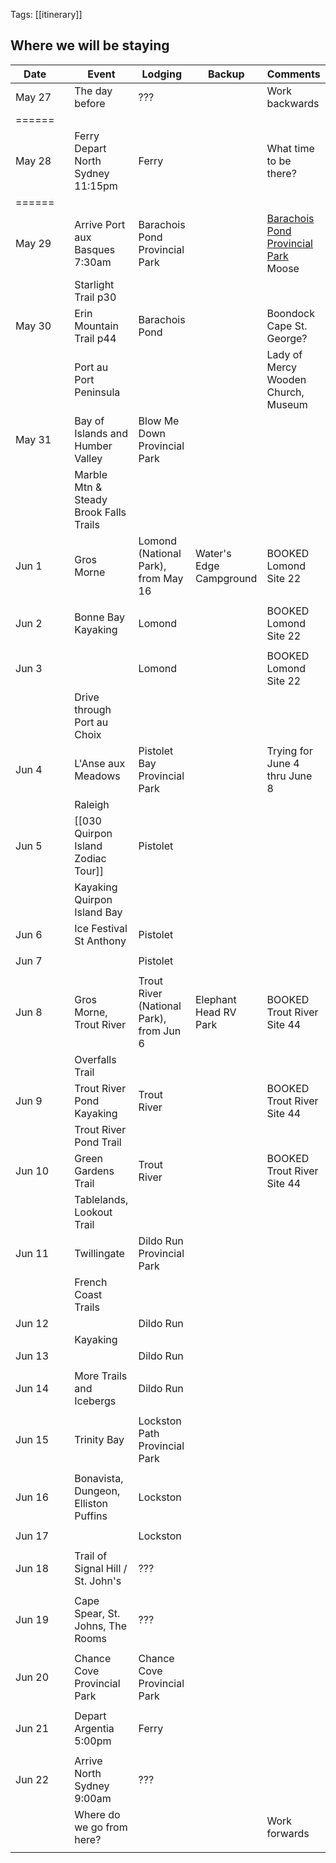 
Tags: [[itinerary]]

## Where we will be staying

| Date   |     | Event                                  | Lodging                                 | Backup                  | Comments                                                             |
| ------ | --- | -------------------------------------- | --------------------------------------- | ----------------------- | -------------------------------------------------------------------- |
| May 27 |     | The day before                         | ???                                     |                         | Work backwards                                                       |
| ====== |     |                                        |                                         |                         |                                                                      |
| May 28 |     | Ferry Depart North Sydney 11:15pm      | Ferry                                   |                         | What time to be there?                                               |
| ====== |     |                                        |                                         |                         |                                                                      |
| May 29 |     | Arrive Port aux Basques 7:30am         | Barachois Pond Provincial Park          |                         | [Barachois Pond Provincial Park](https://youtu.be/v1jXphFlSGY) Moose |
|        |     | Starlight Trail p30                    |                                         |                         |                                                                      |
| May 30 |     | Erin Mountain Trail p44                | Barachois Pond                          |                         | Boondock Cape St. George?                                            |
|        |     | Port au Port Peninsula                 |                                         |                         | Lady of Mercy Wooden Church, Museum                                  |
| May 31 |     | Bay of Islands and Humber Valley       | Blow Me Down Provincial Park            |                         |                                                                      |
|        |     | Marble Mtn & Steady Brook Falls Trails |                                         |                         |                                                                      |
| Jun 1  |     | Gros Morne                             | Lomond (National Park), from May 16     | Water's Edge Campground | BOOKED Lomond Site 22                                                                     |
|        |     |                                        |                                         |                         |                                                                      |
| Jun 2  |     | Bonne Bay Kayaking                     | Lomond                                  |                         | BOOKED Lomond Site 22                                                                     |
|        |     |                                        |                                         |                         |                                                                      |
| Jun 3  |     |                                        | Lomond                                  |                         | BOOKED Lomond Site 22                                                                      |
|        |     | Drive through Port au Choix            |                                         |                         |                                                                      |
| Jun 4  |     | L'Anse aux Meadows                     | Pistolet Bay Provincial Park            |                         | Trying for June 4 thru  June 8                                       |
|        |     | Raleigh                                |                                         |                         |                                                                      |
| Jun 5  |     | [[030 Quirpon Island Zodiac Tour]]     | Pistolet                                |                         |                                                                      |
|        |     | Kayaking Quirpon Island Bay            |                                         |                         |                                                                      |
| Jun 6  |     | Ice Festival St Anthony                | Pistolet                                |                         |                                                                      |
|        |     |                                        |                                         |                         |                                                                      |
| Jun 7  |     |                                        | Pistolet                                |                         |                                                                      |
|        |     |                                        |                                         |                         |                                                                      |
| Jun 8  |     | Gros Morne, Trout River                | Trout River (National Park), from Jun 6 | Elephant Head RV Park   | BOOKED Trout River Site 44                                                                      |
|        |     | Overfalls Trail                        |                                         |                         |                                                                      |
| Jun 9  |     | Trout River Pond Kayaking              | Trout River                             |                         | BOOKED Trout River Site 44                                                                     |
|        |     | Trout River Pond Trail                 |                                         |                         |                                                                      |
| Jun 10 |     | Green Gardens Trail                    | Trout River                             |                         | BOOKED Trout River Site 44                                                                     |
|        |     | Tablelands, Lookout Trail              |                                         |                         |                                                                      |
| Jun 11 |     | Twillingate                            | Dildo Run Provincial Park               |                         |                                                                      |
|        |     | French Coast Trails                    |                                         |                         |                                                                      |
| Jun 12 |     |                                        | Dildo Run                               |                         |                                                                      |
|        |     | Kayaking                               |                                         |                         |                                                                      |
| Jun 13 |     |                                        | Dildo Run                               |                         |                                                                      |
|        |     |                                        |                                         |                         |                                                                      |
| Jun 14 |     | More Trails and Icebergs               | Dildo Run                               |                         |                                                                      |
|        |     |                                        |                                         |                         |                                                                      |
| Jun 15 |     | Trinity Bay                            | Lockston Path Provincial Park           |                         |                                                                      |
|        |     |                                        |                                         |                         |                                                                      |
| Jun 16 |     | Bonavista, Dungeon, Elliston Puffins   | Lockston                                |                         |                                                                      |
|        |     |                                        |                                         |                         |                                                                      |
| Jun 17 |     |                                        | Lockston                                |                         |                                                                      |
|        |     |                                        |                                         |                         |                                                                      |
| Jun 18 |     | Trail of Signal Hill / St. John's      | ???                                     |                         |                                                                      |
|        |     |                                        |                                         |                         |                                                                      |
| Jun 19 |     | Cape Spear, St. Johns, The Rooms       | ???                                     |                         |                                                                      |
|        |     |                                        |                                         |                         |                                                                      |
| Jun 20 |     | Chance Cove Provincial Park            | Chance Cove Provincial Park             |                         |                                                                      |
|        |     |                                        |                                         |                         |                                                                      |
| Jun 21 |     | Depart Argentia 5:00pm                 | Ferry                                   |                         |                                                                      |
|        |     |                                        |                                         |                         |                                                                      |
| Jun 22 |     | Arrive North Sydney 9:00am             | ???                                     |                         |                                                                      |
|        |     | Where do we go from here?              |                                         |                         | Work forwards                                                        |
|        |     |                                        |                                         |                         |                                                                      |

